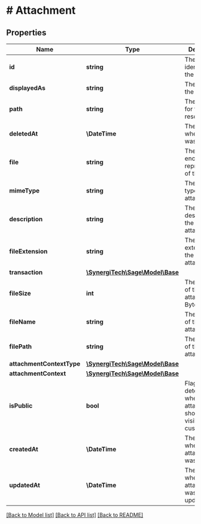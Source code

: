 # # Attachment

## Properties

Name | Type | Description | Notes
------------ | ------------- | ------------- | -------------
**id** | **string** | The unique identifier for the item | [optional]
**displayedAs** | **string** | The name of the resource | [optional]
**path** | **string** | The API path for the resource | [optional]
**deletedAt** | **\DateTime** | The datetime when the item was deleted | [optional]
**file** | **string** | The base64 encoded representation of the file | [optional]
**mimeType** | **string** | The mime type of the attachment | [optional]
**description** | **string** | The description of the attachment | [optional]
**fileExtension** | **string** | The file extension of the attachment | [optional]
**transaction** | [**\SynergiTech\Sage\Model\Base**](Base.md) |  | [optional]
**fileSize** | **int** | The file size of the attachment in Bytes | [optional]
**fileName** | **string** | The file name of the attachment | [optional]
**filePath** | **string** | The file path of the attachment | [optional]
**attachmentContextType** | [**\SynergiTech\Sage\Model\Base**](Base.md) |  | [optional]
**attachmentContext** | [**\SynergiTech\Sage\Model\Base**](Base.md) |  | [optional]
**isPublic** | **bool** | Flag to determine whether the attachment should be visible to customers | [optional]
**createdAt** | **\DateTime** | The datetime when the attachment was created | [optional]
**updatedAt** | **\DateTime** | The datetime when the attachment was last updated | [optional]

[[Back to Model list]](../../README.md#models) [[Back to API list]](../../README.md#endpoints) [[Back to README]](../../README.md)
